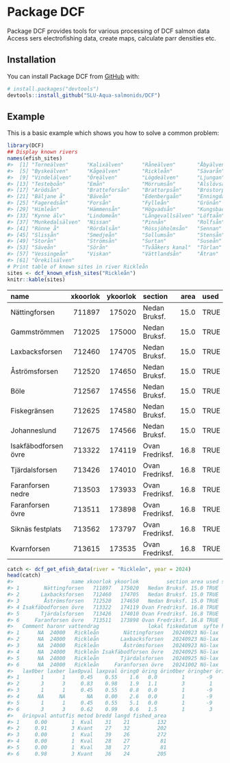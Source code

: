 
<!-- README.md is generated from README.Rmd. Please edit that file -->

# 

# Package DCF

<!-- badges: start -->
<!-- badges: end -->

Package DCF provides tools for various processing of DCF salmon data
Access sers electrofishing data, create maps, calculate parr densities
etc.

## Installation

You can install Package DCF from [GitHub](https://github.com/) with:

``` r
# install.packages("devtools")
devtools::install_github("SLU-Aqua-salmonids/DCF")
```

## Example

This is a basic example which shows you how to solve a common problem:

``` r
library(DCF)
## Display known rivers
names(efish_sites)
#>  [1] "Torneälven"      "Kalixälven"      "Råneälven"       "Åbyälven"       
#>  [5] "Byskeälven"      "Kågeälven"       "Rickleån"        "Sävarån"        
#>  [9] "Vindelälven"     "Öreälven"        "Lögdeälven"      "Ljungan"        
#> [13] "Testeboån"       "Emån"            "Mörrumsån"       "Alslövsån"      
#> [17] "Arödsån"         "Bratteforsån"    "Brattorpsån"     "Brostorpsån"    
#> [21] "Bäljane å"       "Bäveån"          "Edenbergaån"     "Enningdalsälven"
#> [25] "Fageredsån"      "Forsån"          "Fylleån"         "Grönån"         
#> [29] "Himleån"         "Hämmensån"       "Högvadsån"       "Kungsbackaån"   
#> [33] "Kynne älv"       "Lindomeån"       "Långevallsälven" "Löftaån"        
#> [37] "Munkedalsälven"  "Nissan"          "Pinnån"          "Rolfsån"        
#> [41] "Rönne å"         "Rördalsån"       "Rössjöholmsån"   "Sennan"         
#> [45] "Slissån"         "Smedjeån"        "Sollumsån"       "Stensån"        
#> [49] "Storån"          "Strömsån"        "Surtan"          "Suseån"         
#> [53] "Säveån"          "Sörån"           "Tvååkers kanal"  "Törlan"         
#> [57] "Vessingeån"      "Viskan"          "Vättlandsån"     "Ätran"          
#> [61] "Örekilsälven"
# Print table of known sites in river Rickleån
sites <- dcf_known_efish_sites("Rickleån")
knitr::kable(sites)
```

| name                 | xkoorlok | ykoorlok | section         | area | used | since | Comment |
|:---------------------|---------:|---------:|:----------------|-----:|:-----|------:|:--------|
| Nättingforsen        |   711897 |   175020 | Nedan Bruksf.   | 15.0 | TRUE |     0 | NA      |
| Gammströmmen         |   712025 |   175000 | Nedan Bruksf.   | 15.0 | TRUE |     0 | NA      |
| Laxbacksforsen       |   712460 |   174705 | Nedan Bruksf.   | 15.0 | TRUE |     0 | NA      |
| Åströmsforsen        |   712520 |   174650 | Nedan Bruksf.   | 15.0 | TRUE |     0 | NA      |
| Böle                 |   712567 |   174556 | Nedan Bruksf.   | 15.0 | TRUE |     0 | NA      |
| Fiskegränsen         |   712625 |   174580 | Nedan Bruksf.   | 15.0 | TRUE |     0 | NA      |
| Johanneslund         |   712675 |   174566 | Nedan Bruksf.   | 15.0 | TRUE |     0 | NA      |
| Isakfäbodforsen övre |   713322 |   174119 | Ovan Fredriksf. | 16.8 | TRUE |  2018 | NA      |
| Tjärdalsforsen       |   713426 |   174010 | Ovan Fredriksf. | 16.8 | TRUE |  2018 | NA      |
| Faranforsen nedre    |   713503 |   173933 | Ovan Fredriksf. | 16.8 | TRUE |  2018 | NA      |
| Faranforsen övre     |   713511 |   173898 | Ovan Fredriksf. | 16.8 | TRUE |  2018 | NA      |
| Siknäs festplats     |   713562 |   173797 | Ovan Fredriksf. | 16.8 | TRUE |  2018 | NA      |
| Kvarnforsen          |   713615 |   173535 | Ovan Fredriksf. | 16.8 | TRUE |  2020 | NA      |

``` r
catch <- dcf_get_efish_data(river = "Rickleån", year = 2024)
head(catch)
#>                   name xkoorlok ykoorlok         section area used since
#> 1        Nättingforsen   711897   175020   Nedan Bruksf. 15.0 TRUE     0
#> 2       Laxbacksforsen   712460   174705   Nedan Bruksf. 15.0 TRUE     0
#> 3        Åströmsforsen   712520   174650   Nedan Bruksf. 15.0 TRUE     0
#> 4 Isakfäbodforsen övre   713322   174119 Ovan Fredriksf. 16.8 TRUE  2018
#> 5       Tjärdalsforsen   713426   174010 Ovan Fredriksf. 16.8 TRUE  2018
#> 6     Faranforsen övre   713511   173898 Ovan Fredriksf. 16.8 TRUE  2018
#>   Comment haronr vattendrag                lokal fiskedatum  syfte hoh lax0 lax
#> 1      NA  24000   Rickleån        Nättingforsen   20240923 Nö-lax   2  1.7 4.1
#> 2      NA  24000   Rickleån       Laxbacksforsen   20240923 Nö-lax  17 14.3 4.6
#> 3      NA  24000   Rickleån        Åströmsforsen   20240923 Nö-lax  20  9.0 3.3
#> 4      NA  24000   Rickleån Isakfäbodforsen övre   20240925 Nö-lax  61  0.0 0.0
#> 5      NA  24000   Rickleån       Tjärdalsforsen   20240925 Nö-lax  64 21.9 4.5
#> 6      NA  24000   Rickleån     Faranforsen övre   20241002 Nö-lax  80 15.0 2.5
#>   lax0ber laxber lax0pval laxpval öring0 öring örin0ber öringber öri0pval
#> 1       1      1     0.45    0.55    1.6   0.0        1       -9     0.48
#> 2       3      3     0.83    0.98    1.9   1.1        3        1     0.79
#> 3       1      1     0.45    0.55    0.8   0.0        1       -9     0.48
#> 4      NA     NA       NA    0.00    2.6   0.0        1       -9     0.48
#> 5       1      1     0.45    0.55    5.1   0.0        1       -9     0.48
#> 6       3      3     0.62    0.99    0.6   1.5        1        3     0.86
#>   örinpval antutfis metod bredd langd fished_area
#> 1     0.00        1  Kval    31    21         132
#> 2     0.91        3 Kvant    27    32         202
#> 3     0.00        1  Kval    39    26         272
#> 4     0.00        1  Kval    28    27          81
#> 5     0.00        1  Kval    38    27          81
#> 6     0.98        3 Kvant    36    24         205
```
